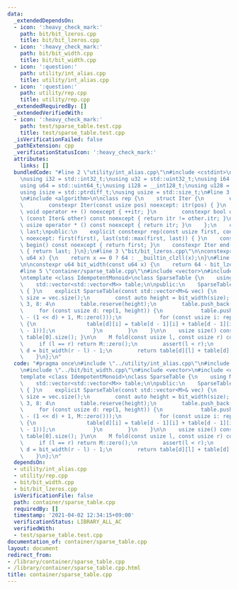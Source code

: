 ```yaml
---
data:
  _extendedDependsOn:
  - icon: ':heavy_check_mark:'
    path: bit/bit_lzeros.cpp
    title: bit/bit_lzeros.cpp
  - icon: ':heavy_check_mark:'
    path: bit/bit_width.cpp
    title: bit/bit_width.cpp
  - icon: ':question:'
    path: utility/int_alias.cpp
    title: utility/int_alias.cpp
  - icon: ':question:'
    path: utility/rep.cpp
    title: utility/rep.cpp
  _extendedRequiredBy: []
  _extendedVerifiedWith:
  - icon: ':heavy_check_mark:'
    path: test/sparse_table.test.cpp
    title: test/sparse_table.test.cpp
  _isVerificationFailed: false
  _pathExtension: cpp
  _verificationStatusIcon: ':heavy_check_mark:'
  attributes:
    links: []
  bundledCode: "#line 2 \"utility/int_alias.cpp\"\n#include <cstdint>\n#include <cstddef>\n\
    \nusing i32 = std::int32_t;\nusing u32 = std::uint32_t;\nusing i64 = std::int64_t;\n\
    using u64 = std::uint64_t;\nusing i128 = __int128_t;\nusing u128 = __uint128_t;\n\
    using isize = std::ptrdiff_t;\nusing usize = std::size_t;\n#line 3 \"utility/rep.cpp\"\
    \n#include <algorithm>\n\nclass rep {\n    struct Iter {\n        usize itr;\n\
    \        constexpr Iter(const usize pos) noexcept: itr(pos) { }\n        constexpr\
    \ void operator ++ () noexcept { ++itr; }\n        constexpr bool operator !=\
    \ (const Iter& other) const noexcept { return itr != other.itr; }\n        constexpr\
    \ usize operator * () const noexcept { return itr; }\n    };\n    const Iter first,\
    \ last;\npublic:\n    explicit constexpr rep(const usize first, const usize last)\
    \ noexcept: first(first), last(std::max(first, last)) { }\n    constexpr Iter\
    \ begin() const noexcept { return first; }\n    constexpr Iter end() const noexcept\
    \ { return last; }\n};\n#line 3 \"bit/bit_lzeros.cpp\"\n\nconstexpr u64 bit_lzeros(const\
    \ u64 x) {\n    return x == 0 ? 64 : __builtin_clzll(x);\n}\n#line 4 \"bit/bit_width.cpp\"\
    \n\nconstexpr u64 bit_width(const u64 x) {\n    return 64 - bit_lzeros(x);\n}\n\
    #line 5 \"container/sparse_table.cpp\"\n#include <vector>\n#include <cassert>\n\
    \ntemplate <class IdempotentMonoid>\nclass SparseTable {\n    using M = IdempotentMonoid;\n\
    \    std::vector<std::vector<M>> table;\n\npublic:\n    SparseTable(): SparseTable(std::vector<M>())\
    \ { }\n    explicit SparseTable(const std::vector<M>& vec) {\n        const auto\
    \ size = vec.size();\n        const auto height = bit_width(size); // 4: 3, 7:\
    \ 3, 8: 4\n        table.reserve(height);\n        table.push_back(vec);\n   \
    \     for (const usize d: rep(1, height)) {\n            table.push_back(std::vector<M>(size\
    \ - (1 << d) + 1, M::zero()));\n            for (const usize i: rep(0, table[d].size()))\
    \ {\n                table[d][i] = table[d - 1][i] + table[d - 1][i + (1 << (d\
    \ - 1))];\n            }\n        }\n    }\n\n    usize size() const { return\
    \ table[0].size(); }\n\n    M fold(const usize l, const usize r) const {\n   \
    \     if (l == r) return M::zero();\n        assert(l < r);\n        const auto\
    \ d = bit_width(r - l) - 1;\n        return table[d][l] + table[d][r - (1 << d)];\n\
    \    }\n};\n"
  code: "#pragma once\n#include \"../utility/int_alias.cpp\"\n#include \"../utility/rep.cpp\"\
    \n#include \"../bit/bit_width.cpp\"\n#include <vector>\n#include <cassert>\n\n\
    template <class IdempotentMonoid>\nclass SparseTable {\n    using M = IdempotentMonoid;\n\
    \    std::vector<std::vector<M>> table;\n\npublic:\n    SparseTable(): SparseTable(std::vector<M>())\
    \ { }\n    explicit SparseTable(const std::vector<M>& vec) {\n        const auto\
    \ size = vec.size();\n        const auto height = bit_width(size); // 4: 3, 7:\
    \ 3, 8: 4\n        table.reserve(height);\n        table.push_back(vec);\n   \
    \     for (const usize d: rep(1, height)) {\n            table.push_back(std::vector<M>(size\
    \ - (1 << d) + 1, M::zero()));\n            for (const usize i: rep(0, table[d].size()))\
    \ {\n                table[d][i] = table[d - 1][i] + table[d - 1][i + (1 << (d\
    \ - 1))];\n            }\n        }\n    }\n\n    usize size() const { return\
    \ table[0].size(); }\n\n    M fold(const usize l, const usize r) const {\n   \
    \     if (l == r) return M::zero();\n        assert(l < r);\n        const auto\
    \ d = bit_width(r - l) - 1;\n        return table[d][l] + table[d][r - (1 << d)];\n\
    \    }\n};\n"
  dependsOn:
  - utility/int_alias.cpp
  - utility/rep.cpp
  - bit/bit_width.cpp
  - bit/bit_lzeros.cpp
  isVerificationFile: false
  path: container/sparse_table.cpp
  requiredBy: []
  timestamp: '2021-04-02 12:34:15+09:00'
  verificationStatus: LIBRARY_ALL_AC
  verifiedWith:
  - test/sparse_table.test.cpp
documentation_of: container/sparse_table.cpp
layout: document
redirect_from:
- /library/container/sparse_table.cpp
- /library/container/sparse_table.cpp.html
title: container/sparse_table.cpp
---
```


